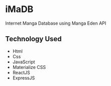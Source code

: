 # iMaDB

Internet Manga Database using Manga Eden API

## Technology Used

- Html
- Css
- JavaScript
- Materialize CSS
- ReactJS
- ExpressJS